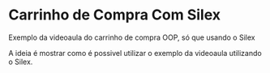 # Carrinho de Compra Com Silex

Exemplo da videoaula do carrinho de compra OOP, só que usando o Silex

A ideia é mostrar como é possivel utilizar o exemplo da videoaula utilizando o Silex.





